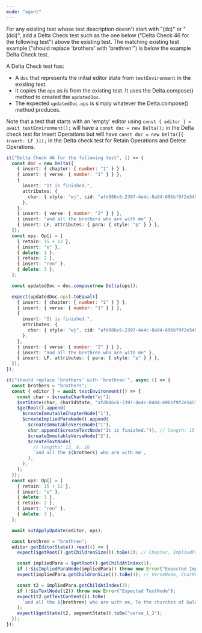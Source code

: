 ```yaml
---
mode: "agent"
---
```


For any existing test whose test description doesn't start with "(dc)" or "(dci)", add a Delta Check test such as the one below ("Delta Check 46 for the following test") above the existing test. The matching existing test example ("should replace 'brothers' with 'brethren'") is below the example Delta Check test.

A Delta Check test has:

- A `doc` that represents the initial editor state from `testEnvironment` in the existing test.
- It copies the `ops` as is from the existing test. It uses the Delta.compose() method to created the `updatedDoc`.
- The expected `updatedDoc.ops` is simply whatever the Delta.compose() method produces.

Note that a test that starts with an 'empty' editor using `const { editor } = await testEnvironment();` will have a `const doc = new Delta();` in the Delta check test for Insert Operations but will have `const doc = new Delta([{ insert: LF }]);` in the Delta check test for Retain Operations and Delete Operations.

```ts
it("Delta Check 46 for the following test", () => {
  const doc = new Delta([
    { insert: { chapter: { number: "1" } } },
    { insert: { verse: { number: "1" } } },
    {
      insert: "It is finished.",
      attributes: {
        char: { style: "wj", cid: "afd886c6-2397-4e4c-8a94-696bf9f2e545" },
      },
    },
    { insert: { verse: { number: "2" } } },
    { insert: "and all the brothers who are with me" },
    { insert: LF, attributes: { para: { style: "p" } } },
  ]);
  const ops: Op[] = [
    { retain: 15 + 12 },
    { insert: "e" },
    { delete: 1 },
    { retain: 2 },
    { insert: "ren" },
    { delete: 3 },
  ];

  const updatedDoc = doc.compose(new Delta(ops));

  expect(updatedDoc.ops).toEqual([
    { insert: { chapter: { number: "1" } } },
    { insert: { verse: { number: "1" } } },
    {
      insert: "It is finished.",
      attributes: {
        char: { style: "wj", cid: "afd886c6-2397-4e4c-8a94-696bf9f2e545" },
      },
    },
    { insert: { verse: { number: "2" } } },
    { insert: "and all the brethren who are with me" },
    { insert: LF, attributes: { para: { style: "p" } } },
  ]);
});
```

```ts
it("should replace 'brothers' with 'brethren'", async () => {
  const brothers = "brothers";
  const { editor } = await testEnvironment(() => {
    const char = $createCharNode("wj");
    $setState(char, charIdState, "afd886c6-2397-4e4c-8a94-696bf9f2e545");
    $getRoot().append(
      $createImmutableChapterNode("1"),
      $createImpliedParaNode().append(
        $createImmutableVerseNode("1"),
        char.append($createTextNode("It is finished.")), // length: 15
        $createImmutableVerseNode("2"),
        $createTextNode(
          // lengths: 12, 8, 16
          `and all the ${brothers} who are with me`,
        ),
      ),
    );
  });
  const ops: Op[] = [
    { retain: 15 + 12 },
    { insert: "e" },
    { delete: 1 },
    { retain: 2 },
    { insert: "ren" },
    { delete: 3 },
  ];

  await sutApplyUpdate(editor, ops);

  const brethren = "brethren";
  editor.getEditorState().read(() => {
    expect($getRoot().getChildrenSize()).toBe(2); // Chapter, ImpliedParaNode

    const impliedPara = $getRoot().getChildAtIndex(1);
    if (!$isImpliedParaNode(impliedPara)) throw new Error("Expected ImpliedParaNode");
    expect(impliedPara.getChildrenSize()).toBe(4); // VerseNode, CharNode, VerseNode, TextNode

    const t2 = impliedPara.getChildAtIndex(3);
    if (!$isTextNode(t2)) throw new Error("Expected TextNode");
    expect(t2.getTextContent()).toBe(
      `and all the ${brethren} who are with me, To the churches of Galatia: `,
    );
    expect($getState(t2, segmentState)).toBe("verse_1_2");
  });
});
```
